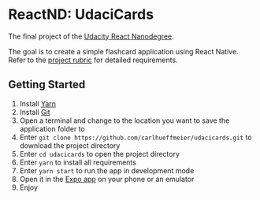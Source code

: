 # ReactND: UdaciCards

The final project of the
[Udacity React Nanodegree](https://www.udacity.com/course/react-nanodegree--nd019).

The goal is to create a simple flashcard application using React Native.
Refer to the [project rubric](https://review.udacity.com/#!/rubrics/1021/view) for detailed requirements.

## Getting Started

1. Install [Yarn](https://yarnpkg.com/lang/en/docs/install/)
2. Install [Git](https://git-scm.com/downloads)
3. Open a terminal and change to the location you want to save the application
   folder to
4. Enter `git clone https://github.com/carlhueffmeier/udacicards.git` to
   download the project directory
5. Enter `cd udacicards` to open the project directory
6. Enter `yarn` to install all requirements
7. Enter `yarn start` to run the app in development mode
8. Open it in the [Expo app](https://expo.io/) on your phone or an emulator
9. Enjoy

